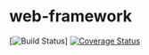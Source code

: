 # web-framework
[![Build Status](https://travis-ci.org/jvallejodiaz/web-framework.svg?branch=master)]
[![Coverage Status](https://coveralls.io/repos/github/jvallejodiaz/web-framework/badge.svg?branch=master)](https://coveralls.io/github/jvallejodiaz/web-framework?branch=master)